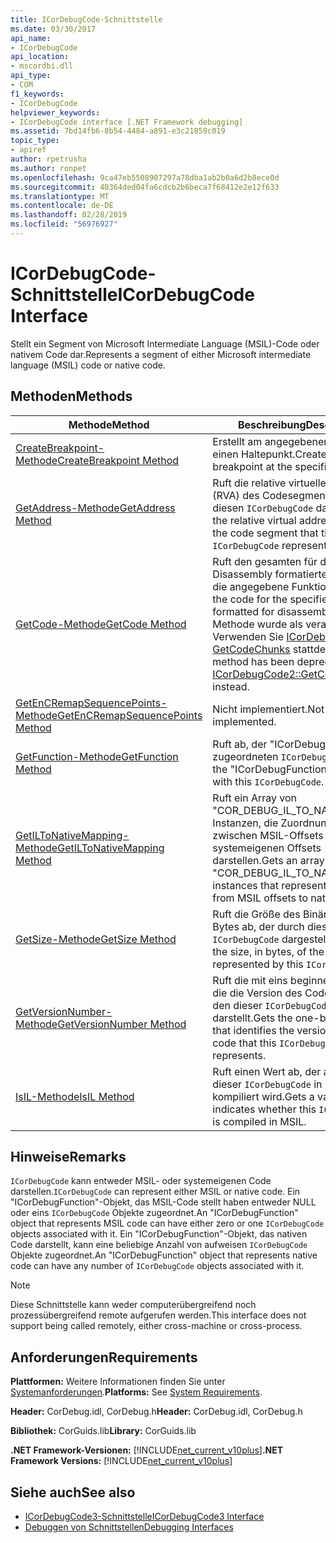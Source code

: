 ```yaml
---
title: ICorDebugCode-Schnittstelle
ms.date: 03/30/2017
api_name:
- ICorDebugCode
api_location:
- mscordbi.dll
api_type:
- COM
f1_keywords:
- ICorDebugCode
helpviewer_keywords:
- ICorDebugCode interface [.NET Framework debugging]
ms.assetid: 7bd14fb6-8b54-4484-a891-e3c21859c019
topic_type:
- apiref
author: rpetrusha
ms.author: ronpet
ms.openlocfilehash: 9ca47eb5508907297a78dba1ab2b0a6d2b8ece0d
ms.sourcegitcommit: 40364ded04fa6cdcb2b6beca7f68412e2e12f633
ms.translationtype: MT
ms.contentlocale: de-DE
ms.lasthandoff: 02/28/2019
ms.locfileid: "56976927"
---
```

# <a name="icordebugcode-interface"></a><span data-ttu-id="b1d07-102">ICorDebugCode-Schnittstelle</span><span class="sxs-lookup"><span data-stu-id="b1d07-102">ICorDebugCode Interface</span></span>

<span data-ttu-id="b1d07-103">Stellt ein Segment von Microsoft Intermediate Language (MSIL)-Code oder nativem Code dar.</span><span class="sxs-lookup"><span data-stu-id="b1d07-103">Represents a segment of either Microsoft intermediate language (MSIL) code or native code.</span></span>  
  
## <a name="methods"></a><span data-ttu-id="b1d07-104">Methoden</span><span class="sxs-lookup"><span data-stu-id="b1d07-104">Methods</span></span>  
  
|<span data-ttu-id="b1d07-105">Methode</span><span class="sxs-lookup"><span data-stu-id="b1d07-105">Method</span></span>|<span data-ttu-id="b1d07-106">Beschreibung</span><span class="sxs-lookup"><span data-stu-id="b1d07-106">Description</span></span>|  
|------------|-----------------|  
|[<span data-ttu-id="b1d07-107">CreateBreakpoint-Methode</span><span class="sxs-lookup"><span data-stu-id="b1d07-107">CreateBreakpoint Method</span></span>](../../../../docs/framework/unmanaged-api/debugging/icordebugcode-createbreakpoint-method.md)|<span data-ttu-id="b1d07-108">Erstellt am angegebenen Offset einen Haltepunkt.</span><span class="sxs-lookup"><span data-stu-id="b1d07-108">Creates a breakpoint at the specified offset.</span></span>|  
|[<span data-ttu-id="b1d07-109">GetAddress-Methode</span><span class="sxs-lookup"><span data-stu-id="b1d07-109">GetAddress Method</span></span>](../../../../docs/framework/unmanaged-api/debugging/icordebugcode-getaddress-method.md)|<span data-ttu-id="b1d07-110">Ruft die relative virtuelle Adresse (RVA) des Codesegments ab, das diesen `ICorDebugCode` darstellt.</span><span class="sxs-lookup"><span data-stu-id="b1d07-110">Gets the relative virtual address (RVA) of the code segment that this `ICorDebugCode` represents.</span></span>|  
|[<span data-ttu-id="b1d07-111">GetCode-Methode</span><span class="sxs-lookup"><span data-stu-id="b1d07-111">GetCode Method</span></span>](../../../../docs/framework/unmanaged-api/debugging/icordebugcode-getcode-method.md)|<span data-ttu-id="b1d07-112">Ruft den gesamten für die Disassembly formatierten Code für die angegebene Funktion ab.</span><span class="sxs-lookup"><span data-stu-id="b1d07-112">Gets all the code for the specified function, formatted for disassembly.</span></span> <span data-ttu-id="b1d07-113">Diese Methode wurde als veraltet markiert; Verwenden Sie [ICorDebugCode2:: GetCodeChunks](../../../../docs/framework/unmanaged-api/debugging/icordebugcode2-getcodechunks-method.md) stattdessen.</span><span class="sxs-lookup"><span data-stu-id="b1d07-113">This method has been deprecated; use [ICorDebugCode2::GetCodeChunks](../../../../docs/framework/unmanaged-api/debugging/icordebugcode2-getcodechunks-method.md) instead.</span></span>|  
|[<span data-ttu-id="b1d07-114">GetEnCRemapSequencePoints-Methode</span><span class="sxs-lookup"><span data-stu-id="b1d07-114">GetEnCRemapSequencePoints Method</span></span>](../../../../docs/framework/unmanaged-api/debugging/icordebugcode-getencremapsequencepoints-method.md)|<span data-ttu-id="b1d07-115">Nicht implementiert.</span><span class="sxs-lookup"><span data-stu-id="b1d07-115">Not implemented.</span></span>|  
|[<span data-ttu-id="b1d07-116">GetFunction-Methode</span><span class="sxs-lookup"><span data-stu-id="b1d07-116">GetFunction Method</span></span>](../../../../docs/framework/unmanaged-api/debugging/icordebugcode-getfunction-method.md)|<span data-ttu-id="b1d07-117">Ruft ab, der "ICorDebugFunction" zugeordneten `ICorDebugCode`.</span><span class="sxs-lookup"><span data-stu-id="b1d07-117">Gets the "ICorDebugFunction" associated with this `ICorDebugCode`.</span></span>|  
|[<span data-ttu-id="b1d07-118">GetILToNativeMapping-Methode</span><span class="sxs-lookup"><span data-stu-id="b1d07-118">GetILToNativeMapping Method</span></span>](../../../../docs/framework/unmanaged-api/debugging/icordebugcode-getiltonativemapping-method.md)|<span data-ttu-id="b1d07-119">Ruft ein Array von "COR_DEBUG_IL_TO_NATIVE_MAP"-Instanzen, die Zuordnungen zwischen MSIL-Offsets und systemeigenen Offsets darstellen.</span><span class="sxs-lookup"><span data-stu-id="b1d07-119">Gets an array of "COR_DEBUG_IL_TO_NATIVE_MAP" instances that represent mappings from MSIL offsets to native offsets.</span></span>|  
|[<span data-ttu-id="b1d07-120">GetSize-Methode</span><span class="sxs-lookup"><span data-stu-id="b1d07-120">GetSize Method</span></span>](../../../../docs/framework/unmanaged-api/debugging/icordebugcode-getsize-method.md)|<span data-ttu-id="b1d07-121">Ruft die Größe des Binärcodes in Bytes ab, der durch diesen `ICorDebugCode` dargestellt wird.</span><span class="sxs-lookup"><span data-stu-id="b1d07-121">Gets the size, in bytes, of the binary code represented by this `ICorDebugCode`.</span></span>|  
|[<span data-ttu-id="b1d07-122">GetVersionNumber-Methode</span><span class="sxs-lookup"><span data-stu-id="b1d07-122">GetVersionNumber Method</span></span>](../../../../docs/framework/unmanaged-api/debugging/icordebugcode-getversionnumber-method.md)|<span data-ttu-id="b1d07-123">Ruft die mit eins beginnende Zahl ab, die die Version des Codes angibt, den dieser `ICorDebugCode` darstellt.</span><span class="sxs-lookup"><span data-stu-id="b1d07-123">Gets the one-based number that identifies the version of the code that this `ICorDebugCode` represents.</span></span>|  
|[<span data-ttu-id="b1d07-124">IsIL-Methode</span><span class="sxs-lookup"><span data-stu-id="b1d07-124">IsIL Method</span></span>](../../../../docs/framework/unmanaged-api/debugging/icordebugcode-isil-method.md)|<span data-ttu-id="b1d07-125">Ruft einen Wert ab, der angibt, ob dieser `ICorDebugCode` in MSIL kompiliert wird.</span><span class="sxs-lookup"><span data-stu-id="b1d07-125">Gets a value that indicates whether this `ICorDebugCode` is compiled in MSIL.</span></span>|  
  
## <a name="remarks"></a><span data-ttu-id="b1d07-126">Hinweise</span><span class="sxs-lookup"><span data-stu-id="b1d07-126">Remarks</span></span>  
 <span data-ttu-id="b1d07-127">`ICorDebugCode` kann entweder MSIL- oder systemeigenen Code darstellen.</span><span class="sxs-lookup"><span data-stu-id="b1d07-127">`ICorDebugCode` can represent either MSIL or native code.</span></span> <span data-ttu-id="b1d07-128">Ein "ICorDebugFunction"-Objekt, das MSIL-Code stellt haben entweder NULL oder eins `ICorDebugCode` Objekte zugeordnet.</span><span class="sxs-lookup"><span data-stu-id="b1d07-128">An "ICorDebugFunction" object that represents MSIL code can have either zero or one `ICorDebugCode` objects associated with it.</span></span> <span data-ttu-id="b1d07-129">Ein "ICorDebugFunction"-Objekt, das nativen Code darstellt, kann eine beliebige Anzahl von aufweisen `ICorDebugCode` Objekte zugeordnet.</span><span class="sxs-lookup"><span data-stu-id="b1d07-129">An "ICorDebugFunction" object that represents native code can have any number of `ICorDebugCode` objects associated with it.</span></span>  
  
> [!NOTE]
>  <span data-ttu-id="b1d07-130">Diese Schnittstelle kann weder computerübergreifend noch prozessübergreifend remote aufgerufen werden.</span><span class="sxs-lookup"><span data-stu-id="b1d07-130">This interface does not support being called remotely, either cross-machine or cross-process.</span></span>  
  
## <a name="requirements"></a><span data-ttu-id="b1d07-131">Anforderungen</span><span class="sxs-lookup"><span data-stu-id="b1d07-131">Requirements</span></span>  
 <span data-ttu-id="b1d07-132">**Plattformen:** Weitere Informationen finden Sie unter [Systemanforderungen](../../../../docs/framework/get-started/system-requirements.md).</span><span class="sxs-lookup"><span data-stu-id="b1d07-132">**Platforms:** See [System Requirements](../../../../docs/framework/get-started/system-requirements.md).</span></span>  
  
 <span data-ttu-id="b1d07-133">**Header:** CorDebug.idl, CorDebug.h</span><span class="sxs-lookup"><span data-stu-id="b1d07-133">**Header:** CorDebug.idl, CorDebug.h</span></span>  
  
 <span data-ttu-id="b1d07-134">**Bibliothek:** CorGuids.lib</span><span class="sxs-lookup"><span data-stu-id="b1d07-134">**Library:** CorGuids.lib</span></span>  
  
 <span data-ttu-id="b1d07-135">**.NET Framework-Versionen:** [!INCLUDE[net_current_v10plus](../../../../includes/net-current-v10plus-md.md)]</span><span class="sxs-lookup"><span data-stu-id="b1d07-135">**.NET Framework Versions:** [!INCLUDE[net_current_v10plus](../../../../includes/net-current-v10plus-md.md)]</span></span>  
  
## <a name="see-also"></a><span data-ttu-id="b1d07-136">Siehe auch</span><span class="sxs-lookup"><span data-stu-id="b1d07-136">See also</span></span>

- [<span data-ttu-id="b1d07-137">ICorDebugCode3-Schnittstelle</span><span class="sxs-lookup"><span data-stu-id="b1d07-137">ICorDebugCode3 Interface</span></span>](../../../../docs/framework/unmanaged-api/debugging/icordebugcode3-interface.md)
- [<span data-ttu-id="b1d07-138">Debuggen von Schnittstellen</span><span class="sxs-lookup"><span data-stu-id="b1d07-138">Debugging Interfaces</span></span>](../../../../docs/framework/unmanaged-api/debugging/debugging-interfaces.md)
